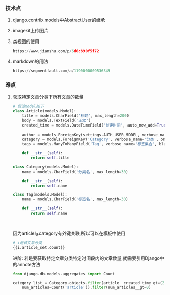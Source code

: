 ### 技术点

1. django.contrib.models中AbstractUser的继承

2. imagekit上传图片

3. 类视图的使用 

   ```Python
   https://www.jianshu.com/p/6d6c890f5f72
   ```

4. markdown的用法

   ```Python
   https://segmentfault.com/a/1190000009536349
   ```

### 难点

1. 获取特定文章分类下所有文章的数量

   ```Python
   # 假设model如下
   class Article(models.Model):
       title = models.CharField('标题', max_length=200)
       body = models.TextField('正文')
       created_time = models.DateTimeField('创建时间', auto_now_add=True)
       
       author = models.ForeignKey(settings.AUTH_USER_MODEL, verbose_name='作者', on_delete=models.CASCADE)
       category = models.ForeignKey('Category', verbose_name='分类', on_delete=models.CASCADE)
       tags = models.ManyToManyField('Tag', verbose_name='标签集合', blank=True)

       def __str__(self):
           return self.title

   class Category(models.Model):
       name = models.CharField('分类名', max_length=30)

       def __str__(self):
           return self.name

   class Tag(models.Model):
       name = models.CharField('标签名', max_length=30)

       def __str__(self):
           return self.name

   ```

   ​

   因为article与category有外键关联,所以可以在模板中使用

   ```python
   # i是该文章分类
   {{i.article_set.count}}
   ```

   进阶: 若是要获取特定文章分类特定时间段内的文章数量,就需要引用Django中的annote方法

   ```python
   from django.db.models.aggregates import Count

   category_list = Category.objects.filter(article__created_time_gt=(2015,1,1)).annotate(
       num_articles=Count('article')).filter(num_articles__gt=0)

   ```

   ​
